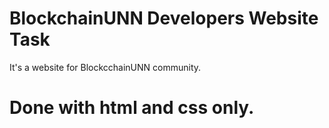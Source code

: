 # BlockchainUNN Developers Website Task

It's a website for BlockcchainUNN community.

 # Done with html and css only.
